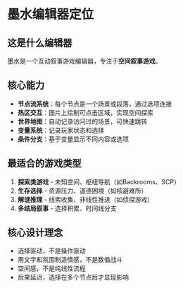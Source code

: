 # 墨水编辑器定位

## 这是什么编辑器

墨水是一个互动叙事游戏编辑器，专注于**空间叙事游戏**。

## 核心能力

- **节点流系统**：每个节点是一个场景或段落，通过选项连接
- **热区交互**：图片上绘制可点击区域，实现空间探索
- **世界地图**：自动记录访问过的场景，可快速跳转
- **变量系统**：记录玩家状态和选择
- **条件分支**：基于变量显示不同内容或选项

## 最适合的游戏类型

1. **探索类游戏** - 未知空间、枢纽导航（如Backrooms、SCP）
2. **生存选择** - 资源压力、道德困境（如核避难所）
3. **解谜推理** - 线索收集、非线性推进（如侦探游戏）
4. **多结局叙事** - 选择积累、时间线分支

## 核心设计理念

- 选择驱动，不是操作驱动
- 用文字和氛围制造情感，不是数值战斗
- 空间感，不是纯线性流程
- 后果延迟，选择在多个节点后才显现影响

